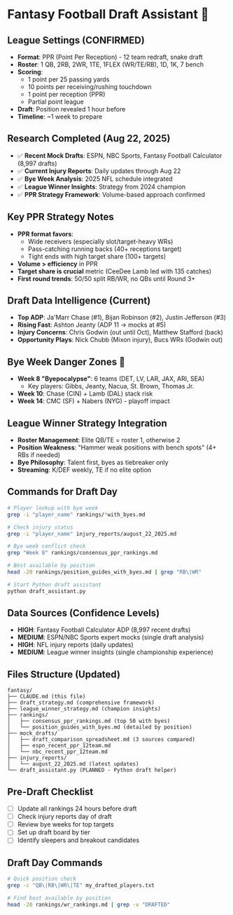 # Fantasy Football Draft Assistant 🏈

## League Settings (CONFIRMED)
- **Format**: PPR (Point Per Reception) - 12 team redraft, snake draft
- **Roster**: 1 QB, 2RB, 2WR, 1TE, 1FLEX (WR/TE/RB), 1D, 1K, 7 bench
- **Scoring**: 
  - 1 point per 25 passing yards
  - 10 points per receiving/rushing touchdown  
  - 1 point per reception (PPR)
  - Partial point league
- **Draft**: Position revealed 1 hour before
- **Timeline**: ~1 week to prepare

## Research Completed (Aug 22, 2025)
- ✅ **Recent Mock Drafts**: ESPN, NBC Sports, Fantasy Football Calculator (8,997 drafts)
- ✅ **Current Injury Reports**: Daily updates through Aug 22
- ✅ **Bye Week Analysis**: 2025 NFL schedule integrated
- ✅ **League Winner Insights**: Strategy from 2024 champion
- ✅ **PPR Strategy Framework**: Volume-based approach confirmed

## Key PPR Strategy Notes
- **PPR format favors**:
  - Wide receivers (especially slot/target-heavy WRs)  
  - Pass-catching running backs (40+ receptions target)
  - Tight ends with high target share (100+ targets)
- **Volume > efficiency** in PPR
- **Target share is crucial** metric (CeeDee Lamb led with 135 catches)
- **First round trends**: 50/50 split RB/WR, no QBs until Round 3+

## Draft Data Intelligence (Current)
- **Top ADP**: Ja'Marr Chase (#1), Bijan Robinson (#2), Justin Jefferson (#3)
- **Rising Fast**: Ashton Jeanty (ADP 11 → mocks at #5)
- **Injury Concerns**: Chris Godwin (out until Oct), Matthew Stafford (back)
- **Opportunity Plays**: Nick Chubb (Mixon injury), Bucs WRs (Godwin out)

## Bye Week Danger Zones 🚨
- **Week 8 "Byepocalypse"**: 6 teams (DET, LV, LAR, JAX, ARI, SEA)
  - Key players: Gibbs, Jeanty, Nacua, St. Brown, Thomas Jr.
- **Week 10**: Chase (CIN) + Lamb (DAL) stack risk  
- **Week 14**: CMC (SF) + Nabers (NYG) - playoff impact

## League Winner Strategy Integration
- **Roster Management**: Elite QB/TE = roster 1, otherwise 2
- **Position Weakness**: "Hammer weak positions with bench spots" (4+ RBs if needed)
- **Bye Philosophy**: Talent first, byes as tiebreaker only
- **Streaming**: K/DEF weekly, TE if no elite option

## Commands for Draft Day
```bash
# Player lookup with bye week
grep -i "player_name" rankings/*with_byes.md

# Check injury status  
grep -i "player_name" injury_reports/august_22_2025.md

# Bye week conflict check
grep "Week 8" rankings/consensus_ppr_rankings.md

# Best available by position
head -20 rankings/position_guides_with_byes.md | grep "RB\|WR"

# Start Python draft assistant
python draft_assistant.py
```

## Data Sources (Confidence Levels)
- **HIGH**: Fantasy Football Calculator ADP (8,997 recent drafts)
- **MEDIUM**: ESPN/NBC Sports expert mocks (single draft analysis)
- **HIGH**: NFL injury reports (daily updates)
- **MEDIUM**: League winner insights (single championship experience)

## Files Structure (Updated)
```
fantasy/
├── CLAUDE.md (this file)
├── draft_strategy.md (comprehensive framework)
├── league_winner_strategy.md (champion insights)
├── rankings/
│   ├── consensus_ppr_rankings.md (top 50 with byes)
│   └── position_guides_with_byes.md (detailed by position)
├── mock_drafts/
│   ├── draft_comparison_spreadsheet.md (3 sources compared)
│   ├── espn_recent_ppr_12team.md
│   └── nbc_recent_ppr_12team.md
├── injury_reports/
│   └── august_22_2025.md (latest updates)
└── draft_assistant.py (PLANNED - Python draft helper)
```

## Pre-Draft Checklist
- [ ] Update all rankings 24 hours before draft
- [ ] Check injury reports day of draft
- [ ] Review bye weeks for top targets
- [ ] Set up draft board by tier
- [ ] Identify sleepers and breakout candidates

## Draft Day Commands
```bash
# Quick position check
grep -c "QB\|RB\|WR\|TE" my_drafted_players.txt

# Find best available by position  
head -20 rankings/wr_rankings.md | grep -v "DRAFTED"
```